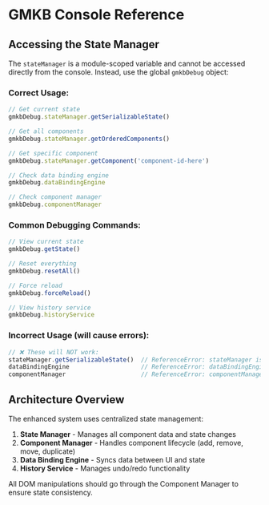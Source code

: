 # GMKB Console Reference

## Accessing the State Manager

The `stateManager` is a module-scoped variable and cannot be accessed directly from the console. Instead, use the global `gmkbDebug` object:

### Correct Usage:
```javascript
// Get current state
gmkbDebug.stateManager.getSerializableState()

// Get all components
gmkbDebug.stateManager.getOrderedComponents()

// Get specific component
gmkbDebug.stateManager.getComponent('component-id-here')

// Check data binding engine
gmkbDebug.dataBindingEngine

// Check component manager
gmkbDebug.componentManager
```

### Common Debugging Commands:

```javascript
// View current state
gmkbDebug.getState()

// Reset everything
gmkbDebug.resetAll()

// Force reload
gmkbDebug.forceReload()

// View history service
gmkbDebug.historyService
```

### Incorrect Usage (will cause errors):
```javascript
// ❌ These will NOT work:
stateManager.getSerializableState()  // ReferenceError: stateManager is not defined
dataBindingEngine                    // ReferenceError: dataBindingEngine is not defined
componentManager                     // ReferenceError: componentManager is not defined
```

## Architecture Overview

The enhanced system uses centralized state management:

1. **State Manager** - Manages all component data and state changes
2. **Component Manager** - Handles component lifecycle (add, remove, move, duplicate)
3. **Data Binding Engine** - Syncs data between UI and state
4. **History Service** - Manages undo/redo functionality

All DOM manipulations should go through the Component Manager to ensure state consistency.
